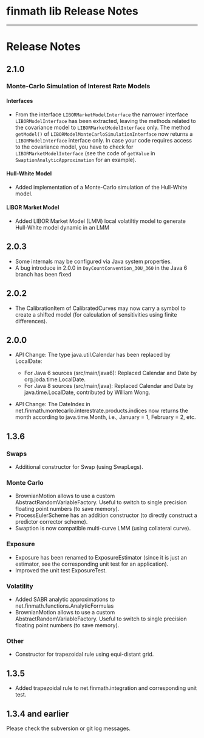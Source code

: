 finmath lib Release Notes
==========

****************************************

# Release Notes

## 2.1.0

### Monte-Carlo Simulation of Interest Rate Models

#### Interfaces

- From the interface `LIBORMarketModelInterface` the narrower interface  `LIBORModelInterface` has been extracted,
leaving the methods related to the covariance model to `LIBORMarketModelInterface` only. The method `getModel()`
of `LIBORModelMonteCarloSimulationInterface` now returns a `LIBORModelInterface` interface only. In case your
code requires access to the covariance model, you have to check for `LIBORMarketModelInterface` (see the code
of `getValue` in `SwaptionAnalyticApproximation` for an example).

#### Hull-White Model

- Added implementation of a Monte-Carlo simulation of the Hull-White model.

#### LIBOR Market Model

- Added LIBOR Market Model (LMM) local volatiltiy model to generate Hull-White model dynamic in an LMM

## 2.0.3

- Some internals may be configured via Java system properties.
- A bug introduce in 2.0.0 in `DayCountConvention_30U_360` in the Java 6 branch has been fixed

## 2.0.2

- The CalibrationItem of CalibratedCurves may now carry a symbol to create a shifted model (for calculation of sensitivities using finite differences).

## 2.0.0

- API Change: The type java.util.Calendar has been replaced by LocalDate:
    - For Java 6 sources (src/main/java6): Replaced Calendar and Date by org.joda.time.LocalDate.
    - For Java 8 sources (src/main/java): Replaced Calendar and Date by java.time.LocalDate, contributed by William Wong.

- API Change: The DateIndex in net.finmath.montecarlo.interestrate.products.indices now returns the month according to java.time.Month, i.e., January = 1, February = 2, etc.

## 1.3.6

### Swaps

-	Additional constructor for Swap (using SwapLegs).

### Monte Carlo

-	BrownianMotion allows to use a custom AbstractRandomVariableFactory. Useful to switch to single precision floating point numbers (to save memory).
-	ProcessEulerScheme has an addition constructor (to directly construct a predictor corrector scheme).
-	Swaption is now compatible multi-curve LMM (using collateral curve).

### Exposure

-	Exposure has been renamed to ExposureEstimator (since it is just an estimator, see the corresponding unit test for an application).
-	Improved the unit test ExposureTest.

### Volatility

-	Added SABR analytic approximations to net.finmath.functions.AnalyticFormulas
-	BrownianMotion allows to use a custom AbstractRandomVariableFactory. Useful to switch to single precision floating point numbers (to save memory).

### Other

-	Constructor for trapezoidal rule using equi-distant grid.

## 1.3.5

-    Added trapezoidal rule to net.finmath.integration and corresponding unit test.


## 1.3.4 and earlier

Please check the subversion or git log messages.